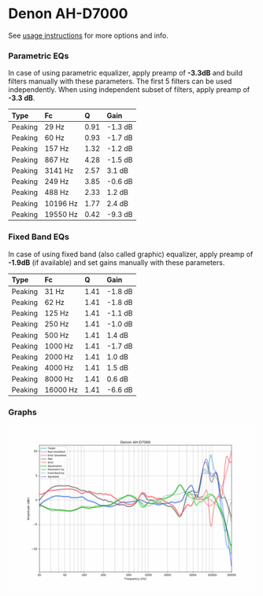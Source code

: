 # Denon AH-D7000
See [usage instructions](https://github.com/jaakkopasanen/AutoEq#usage) for more options and info.

### Parametric EQs
In case of using parametric equalizer, apply preamp of **-3.3dB** and build filters manually
with these parameters. The first 5 filters can be used independently.
When using independent subset of filters, apply preamp of **-3.3 dB**.

| Type    | Fc       |    Q | Gain    |
|:--------|:---------|:-----|:--------|
| Peaking | 29 Hz    | 0.91 | -1.3 dB |
| Peaking | 60 Hz    | 0.93 | -1.7 dB |
| Peaking | 157 Hz   | 1.32 | -1.2 dB |
| Peaking | 867 Hz   | 4.28 | -1.5 dB |
| Peaking | 3141 Hz  | 2.57 | 3.1 dB  |
| Peaking | 249 Hz   | 3.85 | -0.6 dB |
| Peaking | 488 Hz   | 2.33 | 1.2 dB  |
| Peaking | 10196 Hz | 1.77 | 2.4 dB  |
| Peaking | 19550 Hz | 0.42 | -9.3 dB |

### Fixed Band EQs
In case of using fixed band (also called graphic) equalizer, apply preamp of **-1.9dB**
(if available) and set gains manually with these parameters.

| Type    | Fc       |    Q | Gain    |
|:--------|:---------|:-----|:--------|
| Peaking | 31 Hz    | 1.41 | -1.8 dB |
| Peaking | 62 Hz    | 1.41 | -1.8 dB |
| Peaking | 125 Hz   | 1.41 | -1.1 dB |
| Peaking | 250 Hz   | 1.41 | -1.0 dB |
| Peaking | 500 Hz   | 1.41 | 1.4 dB  |
| Peaking | 1000 Hz  | 1.41 | -1.7 dB |
| Peaking | 2000 Hz  | 1.41 | 1.0 dB  |
| Peaking | 4000 Hz  | 1.41 | 1.5 dB  |
| Peaking | 8000 Hz  | 1.41 | 0.6 dB  |
| Peaking | 16000 Hz | 1.41 | -6.6 dB |

### Graphs
![](./Denon%20AH-D7000.png)